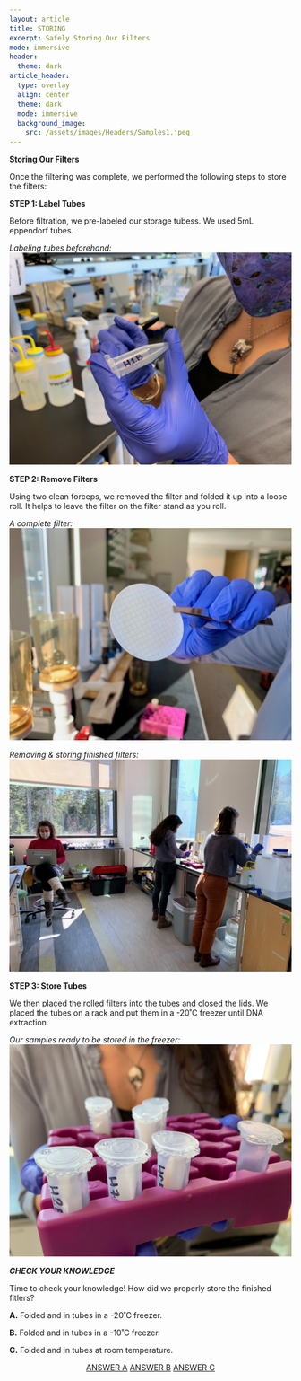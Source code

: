 ```yaml
---
layout: article
title: STORING 
excerpt: Safely Storing Our Filters
mode: immersive
header:
  theme: dark
article_header:
  type: overlay
  align: center
  theme: dark
  mode: immersive
  background_image:
    src: /assets/images/Headers/Samples1.jpeg
---
```


**Storing Our Filters**
 
Once the filtering was complete, we performed the following steps to store the filters:
 
 
 **STEP 1: Label Tubes**
 
Before filtration, we pre-labeled our storage tubess. We used 5mL eppendorf tubes.        
 
 *Labeling tubes beforehand:*
![Labeling1](/assets/images/BIG-FILT/Labeling1.jpeg)       


 
 **STEP 2: Remove Filters**
 
Using two clean forceps, we removed the filter and folded it up into a loose roll. It helps to leave the filter on the filter stand as you roll. 


*A complete filter:*      
![Filtering5](/assets/images/BIG-FILT/Filtering5.jpeg)   

*Removing & storing finished filters:*     
![Group2](/assets/images/BIG-FILT/Group2.jpeg)  



**STEP 3: Store Tubes**

We then placed the rolled filters into the tubes and closed the lids. We placed the tubes on a rack and put them in a -20˚C freezer until DNA extraction.   


*Our samples ready to be stored in the freezer:*
![Samples1](/assets/images/BIG-FILT/Samples1.jpeg)      



***CHECK YOUR KNOWLEDGE***

Time to check your knowledge! How did we properly store the finished fitlers?

**A.** Folded and in tubes in a -20˚C freezer.

**B.** Folded and in tubes in a -10˚C freezer.

**C.** Folded and in tubes at room temperature.


<p align="center">
<a class="button button--outline-primary button--pill" href="https://maine-wodna.github.io/Extraction/ExtractionBackground">ANSWER A</a> <a class="button button--outline-primary button--pill" href="ExtractionBackground2">ANSWER B</a> <a class="button button--outline-primary button--pill" href="ExtractionBackground2">ANSWER C</a></p>